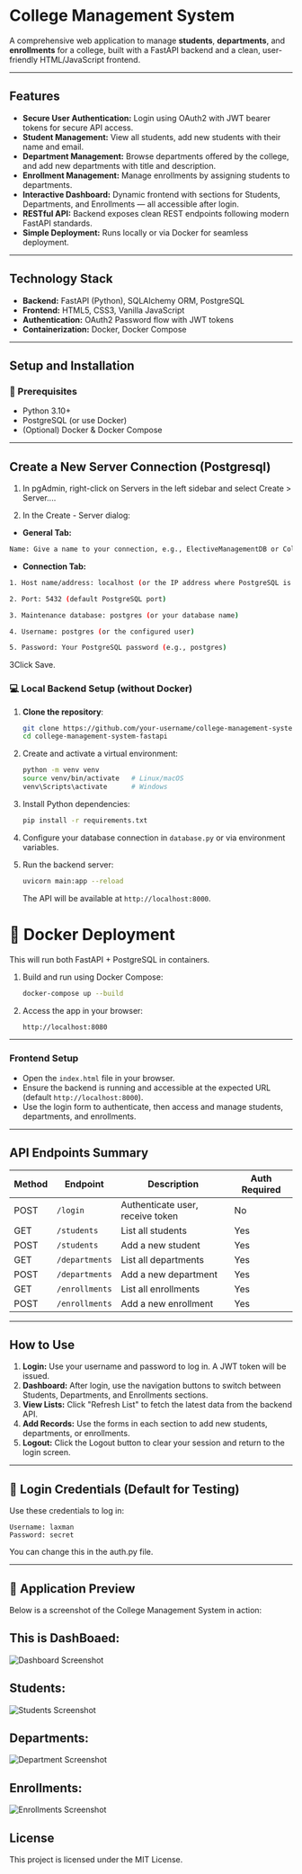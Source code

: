 # College Management System

A comprehensive web application to manage **students**, **departments**, and **enrollments** for a college, built with a FastAPI backend and a clean, user-friendly HTML/JavaScript frontend.

---

## Features

- **Secure User Authentication:** Login using OAuth2 with JWT bearer tokens for secure API access.
- **Student Management:** View all students, add new students with their name and email.
- **Department Management:** Browse departments offered by the college, and add new departments with title and description.
- **Enrollment Management:** Manage enrollments by assigning students to departments.
- **Interactive Dashboard:** Dynamic frontend with sections for Students, Departments, and Enrollments — all accessible after login.
- **RESTful API:** Backend exposes clean REST endpoints following modern FastAPI standards.
- **Simple Deployment:** Runs locally or via Docker for seamless deployment.

---

## Technology Stack

- **Backend:** FastAPI (Python), SQLAlchemy ORM, PostgreSQL
- **Frontend:** HTML5, CSS3, Vanilla JavaScript
- **Authentication:** OAuth2 Password flow with JWT tokens
- **Containerization:** Docker, Docker Compose

---

## Setup and Installation

### 🔧 Prerequisites

- Python 3.10+
- PostgreSQL (or use Docker)
- (Optional) Docker & Docker Compose

---



## Create a New Server Connection (Postgresql)
1. In pgAdmin, right-click on Servers in the left sidebar and select Create > Server....

2. In the Create - Server dialog:

- **General Tab:**

```bash
Name: Give a name to your connection, e.g., ElectiveManagementDB or CollegeDB.
```
- **Connection Tab:**
```bash
1. Host name/address: localhost (or the IP address where PostgreSQL is running)

2. Port: 5432 (default PostgreSQL port)

3. Maintenance database: postgres (or your database name)

4. Username: postgres (or the configured user)

5. Password: Your PostgreSQL password (e.g., postgres)
```

3Click Save.

### 💻 Local Backend Setup (without Docker)

1. **Clone the repository**:

   ```bash
   git clone https://github.com/your-username/college-management-system-fastapi.git
   cd college-management-system-fastapi


2. Create and activate a virtual environment:

   ```bash
   python -m venv venv
   source venv/bin/activate   # Linux/macOS
   venv\Scripts\activate      # Windows
   ```

3. Install Python dependencies:

   ```bash
   pip install -r requirements.txt
   ```

4. Configure your database connection in `database.py` or via environment variables.

5. Run the backend server:

   ```bash
   uvicorn main:app --reload
   ```

   The API will be available at `http://localhost:8000`.

# 🐳 Docker Deployment

This will run both FastAPI + PostgreSQL in containers.

1. Build and run using Docker Compose:

   ```bash
   docker-compose up --build
   ```

2. Access the app in your browser:

   ```bash
   http://localhost:8080
   ```

---

### Frontend Setup

- Open the `index.html` file in your browser.
- Ensure the backend is running and accessible at the expected URL (default `http://localhost:8000`).
- Use the login form to authenticate, then access and manage students, departments, and enrollments.

---

## API Endpoints Summary

| Method | Endpoint          | Description                        | Auth Required |
|--------|-------------------|------------------------------------|---------------|
| POST   | `/login`          | Authenticate user, receive token   | No            |
| GET    | `/students`       | List all students                  | Yes           |
| POST   | `/students`       | Add a new student                  | Yes           |
| GET    | `/departments`    | List all departments               | Yes           |
| POST   | `/departments`    | Add a new department               | Yes           |
| GET    | `/enrollments`    | List all enrollments               | Yes           |
| POST   | `/enrollments`    | Add a new enrollment               | Yes           |

---

## How to Use

1. **Login:** Use your username and password to log in. A JWT token will be issued.
2. **Dashboard:** After login, use the navigation buttons to switch between Students, Departments, and Enrollments sections.
3. **View Lists:** Click "Refresh List" to fetch the latest data from the backend API.
4. **Add Records:** Use the forms in each section to add new students, departments, or enrollments.
5. **Logout:** Click the Logout button to clear your session and return to the login screen.

---

## 🔐 Login Credentials (Default for Testing)
Use these credentials to log in:

```
Username: laxman
Password: secret

```
You can change this in the auth.py file.

---

## 📸 Application Preview

Below is a screenshot of the College Management System in action:

## This is DashBoaed:

![Dashboard Screenshot](assets/dashboardc.PNG)

## Students:

![Students Screenshot](assets/students.PNG)


## Departments:


![Department Screenshot](assets/depar.PNG)


## Enrollments:

![Enrollments Screenshot](assets/enll.PNG)


## License

This project is licensed under the MIT License.
